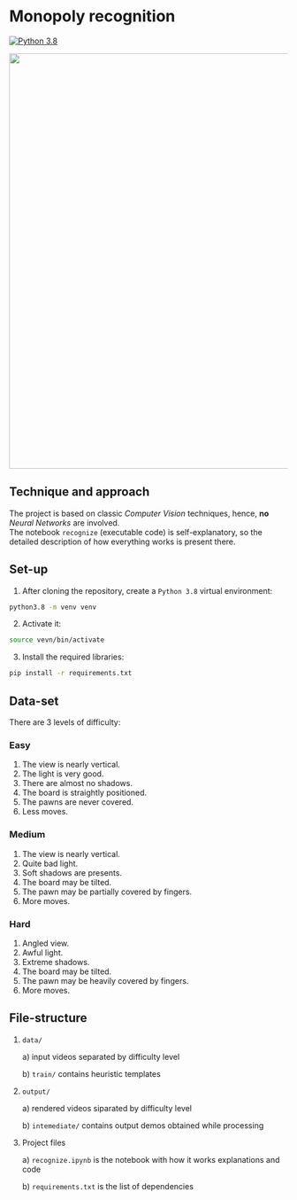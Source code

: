 # Monopoly recognition
[![Python 3.8](https://img.shields.io/badge/Python%20-3.8-informational)](https://www.python.org/downloads/release/python-3816/)

<img src="https://github.com/alessandro1802/board-game-recognition/blob/main/demo.gif" height="750"/>

## Technique and approach
The project is based on classic *Computer Vision* techniques, hence, **no** *Neural Networks* are involved.  
The notebook `recognize` (executable code) is self-explanatory, so the detailed description of how everything works is present there.

## Set-up
1. After cloning the repository, create a `Python 3.8` virtual environment: 
```bash
python3.8 -m venv venv
```
2. Activate it: 
```bash
source vevn/bin/activate 
```
3. Install the required libraries: 
```bash
pip install -r requirements.txt
```

## Data-set
There are 3 levels of difficulty:

### Easy
1. The view is nearly vertical.
2. The light is very good.
3. There are almost no shadows.
4. The board is straightly positioned.
5. The pawns are never covered.
6. Less moves.

### Medium
1. The view is nearly vertical.
2. Quite bad light.
3. Soft shadows are presents.
4. The board may be tilted.
5. The pawn may be partially covered by fingers.
6. More moves.

### Hard
1. Angled view.
2. Awful light.
3. Extreme shadows.
4. The board may be tilted.
5. The pawn may be heavily covered by fingers.
6. More moves.

## File-structure
1. `data/`

	a) input videos separated by difficulty level
	
	b) `train/` contains heuristic templates
	
2. `output/`

	a) rendered videos siparated by difficulty level
	
	b) `intemediate/` contains output demos obtained while processing
	
3.  Project files

	a) `recognize.ipynb` is the notebook with how it works explanations and code
	
	b) `requirements.txt` is the list of dependencies
	
